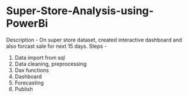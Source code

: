 # Super-Store-Analysis-using-PowerBi

Description - 
  On super store dataset, created interactive dashboard and also forcast sale for next 15 days.
Steps - 
  1. Data import from sql
  2. Data cleaning, preprocessing
  3. Dax functions
  4. Dashboard
  5. Forecasting
  6. Publish
     
